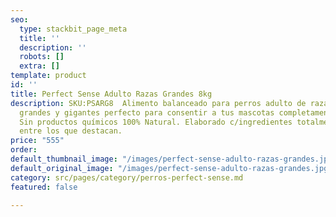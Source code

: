 ```yaml
---
seo:
  type: stackbit_page_meta
  title: ''
  description: ''
  robots: []
  extra: []
template: product
id: ''
title: Perfect Sense Adulto Razas Grandes 8kg
description: SKU:PSARG8  Alimento balanceado para perros adulto de razas medianas,
  grandes y gigantes perfecto para consentir a tus mascotas completamente PREMIUM.
  Sin productos químicos 100% Natural. Elaborado c/ingredientes totalmente naturales
  entre los que destacan.
price: "555"
order: 
default_thumbnail_image: "/images/perfect-sense-adulto-razas-grandes.jpg"
default_original_image: "/images/perfect-sense-adulto-razas-grandes.jpg"
category: src/pages/category/perros-perfect-sense.md
featured: false

---
```

